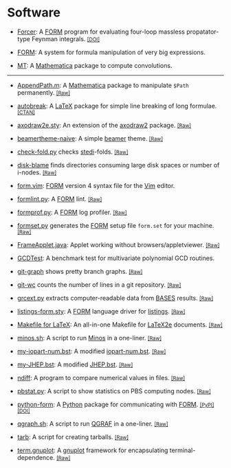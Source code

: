 # Software

- [Forcer](https://github.com/benruijl/forcer):
  A [FORM](https://github.com/vermaseren/form) program for evaluating
  four-loop massless propatator-type Feynman integrals.
  <small>[[DOI]](https://doi.org/10.5281/zenodo.1043943)</small>

- [FORM](https://github.com/vermaseren/form):
  A system for formula manipulation of very big expressions.

- [MT](https://www.ttp.kit.edu/Progdata/ttp13/ttp13-027/):
  A [Mathematica](https://www.wolfram.com/mathematica/) package
  to compute convolutions.

----

- [AppendPath.m](https://gist.github.com/tueda/faaef78d0123b358e8be):
  A [Mathematica](https://www.wolfram.com/mathematica/) package to manipulate
  `$Path` permanently.
  <small>[[Raw]](https://git.io/AppendPath.m)</small>

- [autobreak](https://github.com/tueda/autobreak):
  A [LaTeX](https://www.latex-project.org/) package for simple line breaking of
  long formulae.
  <small>[[CTAN]](https://ctan.org/pkg/autobreak)</small>

- [axodraw2e.sty](https://gist.github.com/tueda/5d8a7ff9181ef630160703606f449597):
  An extension of the [axodraw2](https://www.ctan.org/pkg/axodraw2) package.
  <small>[[Raw]](https://gist.githubusercontent.com/tueda/5d8a7ff9181ef630160703606f449597/raw/axodraw2e.sty)</small>

- [beamertheme-naive](https://github.com/tueda/beamertheme-naive):
  A simple [beamer](https://github.com/josephwright/beamer) theme.
  <small>[[Raw]](https://raw.githubusercontent.com/tueda/beamertheme-naive/master/beamerthemenaive.sty)</small>

- [check-fold.py](https://gist.github.com/tueda/1e78d907130b0cd6c9b3)
  checks [stedi](https://www.nikhef.nl/~form/maindir/others/stedi/stedi.html)-folds.
  <small>[[Raw]](https://gist.githubusercontent.com/tueda/1e78d907130b0cd6c9b3/raw/check-fold.py)</small>

- [disk-blame](https://gist.github.com/tueda/caeb67bd8d5e3b0697f8fd6e8b8a79ae)
  finds directories consuming large disk spaces or number of i-nodes.
  <small>[[Raw]](https://gist.githubusercontent.com/tueda/caeb67bd8d5e3b0697f8fd6e8b8a79ae/raw/disk-blame)</small>

- [form.vim](https://github.com/tueda/form.vim):
  [FORM](https://github.com/vermaseren/form) version 4 syntax file for
  the [Vim](https://www.vim.org/) editor.

- [formlint.py](https://gist.github.com/tueda/489f55142c212aa80ce54f1256028d5e):
  A [FORM](https://github.com/vermaseren/form) lint.
  <small>[[Raw]](https://gist.githubusercontent.com/tueda/489f55142c212aa80ce54f1256028d5e/raw/formlint.py)</small>

- [formprof.py](https://gist.github.com/tueda/f44b42a12ac16c1966e9743e344615a1):
  A [FORM](https://github.com/vermaseren/form) log profiler.
  <small>[[Raw]](https://git.io/formprof.py)</small>

- [formset.py](https://gist.github.com/tueda/f44b42a12ac16c1966e9743e344615a1)
  generates the [FORM](https://github.com/vermaseren/form) setup file `form.set`
  for your machine.
  <small>[[Raw]](https://git.io/formset.py)</small>

- [FrameApplet.java](https://gist.github.com/tueda/df27d1c55a74c396593002b1700a5aa9):
  Applet working without browsers/appletviewer.
  <small>[[Raw]](https://gist.githubusercontent.com/tueda/df27d1c55a74c396593002b1700a5aa9/raw/FrameApplet.java)</small>

- [GCDTest](https://gist.github.com/tueda/1066019c2a9823e1450eb979e3793be6):
  A benchmark test for multivariate polynomial GCD routines.

- [git-graph](https://gist.github.com/tueda/d411b7ddc4167c5bb209040b637d5e2d)
  shows pretty branch graphs.
  <small>[[Raw]](https://gist.githubusercontent.com/tueda/d411b7ddc4167c5bb209040b637d5e2d/raw/git-graph)</small>

- [git-wc](https://gist.github.com/tueda/6744aadd5b423c838b44)
  counts the number of lines in a git repository.
  <small>[[Raw]](https://gist.githubusercontent.com/tueda/6744aadd5b423c838b44/raw/git-wc)</small>

- [grcext.py](https://gist.github.com/tueda/33861cb5469c7c431b1b99b943a725e7)
  extracts computer-readable data from [BASES](http://minami-home.kek.jp/) results.
  <small>[[Raw]](https://gist.githubusercontent.com/tueda/33861cb5469c7c431b1b99b943a725e7/raw/grcext.py)</small>

- [listings-form.sty](https://gist.github.com/tueda/a7a15955165fe9eb7783b588870dfbd8):
  A [FORM](https://github.com/vermaseren/form) language driver for
  [listings](https://ctan.org/tex-archive/macros/latex/contrib/listings).
  <small>[[Raw]](https://gist.githubusercontent.com/tueda/a7a15955165fe9eb7783b588870dfbd8/raw/listings-form.sty)</small>

- [Makefile for LaTeX](https://github.com/tueda/makefile4latex):
  An all-in-one Makefile for [LaTeX2e](https://www.latex-project.org/)
  documents.
  <small>[[Raw]](https://raw.githubusercontent.com/tueda/makefile4latex/master/Makefile)</small>

- [minos.sh](https://gist.github.com/tueda/e5aa5414c2623ef021e5adc09e8feb55):
  A script to run [Minos](https://www.nikhef.nl/~form/maindir/others/minos/minos.html)
  in a one-liner.
  <small>[[Raw]](https://gist.githubusercontent.com/tueda/e5aa5414c2623ef021e5adc09e8feb55/raw/minos.sh)</small>

- [my-iopart-num.bst](https://gist.github.com/tueda/e256d86c9f340f3693419a4cd1311edb):
  A modified [iopart-num.bst](https://ctan.org/tex-archive/biblio/bibtex/contrib/iopart-num).
  <small>[[Raw]](https://gist.githubusercontent.com/tueda/e256d86c9f340f3693419a4cd1311edb/raw/my-iopart-num.bst)</small>

- [my-JHEP.bst](https://gist.github.com/tueda/515c813ad4dc42d8558a20aef94a83c9):
  A modified [JHEP.bst](https://jhep.sissa.it/jhep/help/JHEP_TeXclass.jsp).
  <small>[[Raw]](https://gist.githubusercontent.com/tueda/515c813ad4dc42d8558a20aef94a83c9/raw/my-JHEP.bst)</small>

- [ndiff](https://gist.github.com/tueda/8146d9a44b5b1ec18fee):
  A program to compare numerical values in files.
  <small>[[Raw]](https://gist.githubusercontent.com/tueda/8146d9a44b5b1ec18fee/raw/ndiff)</small>

- [pbstat.py](https://gist.github.com/tueda/faf1d5549f9e4804e2a398755594ee35):
  A script to show statistics on PBS computing nodes.
  <small>[[Raw]](https://gist.githubusercontent.com/tueda/faf1d5549f9e4804e2a398755594ee35/raw/pbstat.py)</small>

- [python-form](https://github.com/tueda/python-form):
  A [Python](https://www.python.org/) package for communicating with
  [FORM](https://github.com/vermaseren/form).
  <small>[[PyPI]](https://pypi.org/project/python-form/)</small>
  <small>[[DOI]](https://doi.org/10.5281/zenodo.1044009)</small>

- [qgraph.sh](https://gist.github.com/tueda/73ca3589793bba1b6e73):
  A script to run [QGRAF](http://cfif.ist.utl.pt/~paulo/qgraf.html)
  in a one-liner.
  <small>[[Raw]](https://gist.githubusercontent.com/tueda/73ca3589793bba1b6e73/raw/qgraf.sh)</small>

- [tarb](https://gist.github.com/tueda/7777291):
  A script for creating tarballs.
  <small>[[Raw]](https://gist.githubusercontent.com/tueda/7777291/raw/tarb)</small>

- [term.gnuplot](https://gist.github.com/tueda/9233f5d50c1479fe68aaa546aff97a0c):
  A [gnuplot](http://www.gnuplot.info/) framework for encapsulating terminal-dependence.
  <small>[[Raw]](https://gist.githubusercontent.com/tueda/9233f5d50c1479fe68aaa546aff97a0c/raw/term.gnuplot)</small>
